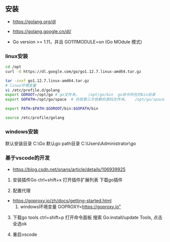 ## 安装
- https://golang.org/dl
- https://golang.google.cn/dl/

- Go version >= 1.11，并且 GO111MODULE=on (Go MOdule 模式)
### linux安装
```bash
cd /opt
curl -O https://dl.google.com/go/go1.12.7.linux-amd64.tar.gz 

tar -zvxf go1.12.7.linux-amd64.tar.gz
# linux环境变量
vi /etc/profile.d/golang
export GOROOT=/opt/go # go文件夹。    /opt/go/bin  go命令所在的bin目录
export GOPATH=/opt/go/space  # 存放第三方依赖的源码文件夹。   /opt/go/space/bin 编译后二进制文件的存放目的地和import包的搜索路径（默认为当前目录下）。

export PATH=$PATH:$GOROOT/bin:$GOPATH/bin

source /etc/profile/golang
```

### windows安装
默认安装目录 C:\Go
默认go path目录 C:\Users\Administrator\go

### 基于vscode的开发
- https://blog.csdn.net/snans/article/details/106939925
1. 安装插件Go
ctrl+shift+x 打开插件扩展列表
下载go插件

2. 配置代理
- https://goproxy.io/zh/docs/getting-started.html
    1. windows环境变量 GOPROXY=https://goproxy.io”

3. 下载go tools
ctrl+shift+p 打开命令面板
搜索 Go:install/update Tools, 点击全选ok

4. 重启vscode
